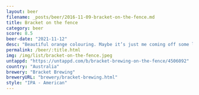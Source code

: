 ```yaml
---
layout: beer
filename: _posts/beer/2016-11-09-bracket-on-the-fence.md
title: Bracket on the fence
category: beer
score: 8.5
beer-date: "2021-11-12"
desc: "Beautiful orange colouring. Maybe it’s just me coming off some light beers previously, but this is great"
permalink: /beer/:title.html
img: /img/list/bracket-on-the-fence.jpeg
untappd: "https://untappd.com/b/bracket-brewing-on-the-fence/4506092"
country: "Australia"
brewery: "Bracket Brewing"
breweryURL: "brewery/bracket-brewing.html"
style: "IPA - American"
---
```

